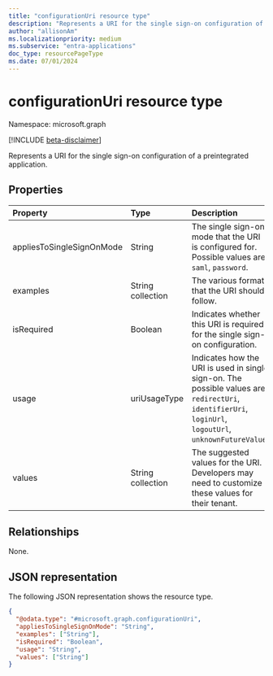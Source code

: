 ```yaml
---
title: "configurationUri resource type"
description: "Represents a URI for the single sign-on configuration of a preintegrated application."
author: "allisonAm"
ms.localizationpriority: medium
ms.subservice: "entra-applications"
doc_type: resourcePageType
ms.date: 07/01/2024
---
```


# configurationUri resource type

Namespace: microsoft.graph

[!INCLUDE [beta-disclaimer](../../includes/beta-disclaimer.md)]

Represents a URI for the single sign-on configuration of a preintegrated application.

## Properties

|Property|Type|Description|
|:---|:---|:---|
|appliesToSingleSignOnMode|String|The single sign-on mode that the URI is configured for. Possible values are: `saml`, `password`.|
|examples|String collection|The various formats that the URI should follow.|
|isRequired|Boolean|Indicates whether this URI is required for the single sign-on configuration.|
|usage|uriUsageType|Indicates how the URI is used in single sign-on. The possible values are: `redirectUri`, `identifierUri`, `loginUrl`, `logoutUrl`, `unknownFutureValue`.|
|values|String collection|The suggested values for the URI. Developers may need to customize these values for their tenant.|

## Relationships

None.

## JSON representation

The following JSON representation shows the resource type.

<!-- {
  "blockType": "resource",
  "@odata.type": "microsoft.graph.configurationUri"
}
-->
``` json
{
  "@odata.type": "#microsoft.graph.configurationUri",
  "appliesToSingleSignOnMode": "String",
  "examples": ["String"],
  "isRequired": "Boolean",
  "usage": "String",
  "values": ["String"]
}
```

